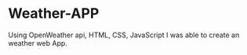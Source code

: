 # Weather-APP
Using OpenWeather api, HTML, CSS, JavaScript I was able to create an weather web App.
